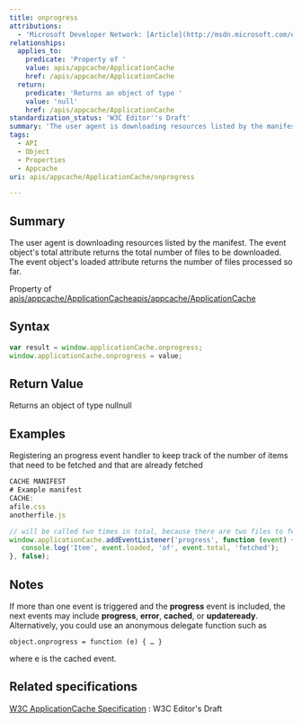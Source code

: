 ```yaml
---
title: onprogress
attributions:
  - 'Microsoft Developer Network: [Article](http://msdn.microsoft.com/en-us/library/ie/hh828809%28v=vs.85%29.aspx)'
relationships:
  applies_to:
    predicate: 'Property of '
    value: apis/appcache/ApplicationCache
    href: /apis/appcache/ApplicationCache
  return:
    predicate: 'Returns an object of type '
    value: 'null'
    href: /apis/appcache/ApplicationCache
standardization_status: 'W3C Editor''s Draft'
summary: 'The user agent is downloading resources listed by the manifest. The event object''s total attribute returns the total number of files to be downloaded. The event object''s loaded attribute returns the number of files processed so far.'
tags:
  - API
  - Object
  - Properties
  - Appcache
uri: apis/appcache/ApplicationCache/onprogress

---
```

## Summary

The user agent is downloading resources listed by the manifest. The event object's total attribute returns the total number of files to be downloaded. The event object's loaded attribute returns the number of files processed so far.

Property of [apis/appcache/ApplicationCache](/apis/appcache/ApplicationCache)[apis/appcache/ApplicationCache](/apis/appcache/ApplicationCache)

## Syntax

``` js
var result = window.applicationCache.onprogress;
window.applicationCache.onprogress = value;
```

## Return Value

Returns an object of type nullnull

## Examples

Registering an progress event handler to keep track of the number of items that need to be fetched and that are already fetched

``` js
CACHE MANIFEST
# Example manifest
CACHE:
afile.css
anotherfile.js

// will be called two times in total, because there are two files to fetch (afile.css, anotherfile.js)
window.applicationCache.addEventListener('progress', function (event) {
   console.log('Item', event.loaded, 'of', event.total, 'fetched');
}, false);
```

## Notes

If more than one event is triggered and the **progress** event is included, the next events may include **progress**, **error**, **cached**, or **updateready**. Alternatively, you could use an anonymous delegate function such as

    object.onprogress = function (e) { … }

where e is the cached event.

## Related specifications

[W3C ApplicationCache Specification](http://dev.w3.org/html5/spec/single-page.html#application-cache-api)
:   W3C Editor's Draft
